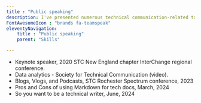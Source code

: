 ```yaml
---
title : "Public speaking"
description: I've presented numerous technical communication-related talks &mdash; online and in-person &mdash; adding value, giving back, and promoting the profession
FontAwesomeIcon : "brands fa-teamspeak"
eleventyNavigation:
    title : "Public speaking"
    parent: "Skills"

---
```


- Keynote speaker, 2020 STC New England chapter InterChange regional conference.
- Data analytics - Society for Technical Communication (video).
- Blogs, Vlogs, and Podcasts, STC Rochester Spectrum conference, 2023
- Pros and Cons of using Markdown for tech docs, March, 2024
- So you want to be a technical writer, June, 2024

